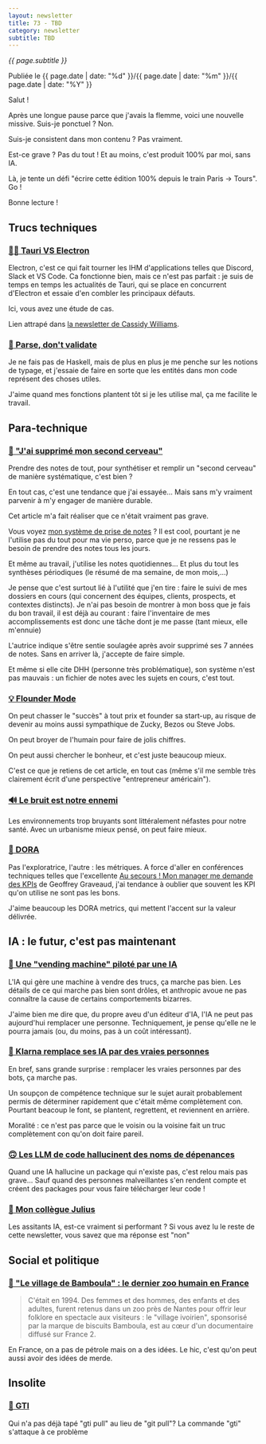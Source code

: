 ```yaml
---
layout: newsletter
title: 73 - TBD
category: newsletter
subtitle: TBD
---
```

*{{ page.subtitle }}*
<div class="date">
Publiée le {{ page.date | date: "%d" }}/{{ page.date | date: "%m" }}/{{ page.date | date: "%Y" }}
</div>

Salut !

Après une longue pause parce que j'avais la flemme, voici une nouvelle missive.
Suis-je ponctuel ? Non.

Suis-je consistent dans mon contenu ? Pas vraiment.

Est-ce grave ? Pas du tout ! Et au moins, c'est produit 100% par moi, sans IA.

Là, je tente un défi "écrire cette édition 100% depuis le train Paris -> Tours". Go !

Bonne lecture !

## Trucs techniques
### [👩‍💻 Tauri VS Electron](https://gethopp.app/blog/tauri-vs-electron)
Electron, c'est ce qui fait tourner les IHM d'applications telles que Discord, Slack et VS Code.
Ca fonctionne bien, mais ce n'est pas parfait : je suis de temps en temps les actualités de Tauri, qui se place en concurrent d'Electron et essaie d'en combler les principaux défauts.

Ici, vous avez une étude de cas.

Lien attrapé dans [la newsletter de Cassidy Williams](https://cassidoo.co/newsletter/).


### [📜 Parse, don't validate](https://lexi-lambda.github.io/blog/2019/11/05/parse-don-t-validate/)
Je ne fais pas de Haskell, mais de plus en plus je me penche sur les notions de typage, et j'essaie de faire en sorte que les entités dans mon code représent des choses utiles.

J'aime quand mes fonctions plantent tôt si je les utilise mal, ça me facilite le travail.

## Para-technique
### [🧠 "J'ai supprimé mon second cerveau"](https://www.joanwestenberg.com/p/i-deleted-my-second-brain)
Prendre des notes de tout, pour synthétiser et remplir un "second cerveau" de manière systématique, c'est bien ?

En tout cas, c'est une tendance que j'ai essayée... Mais sans m'y vraiment parvenir à m'y engager de manière durable.

Cet article m'a fait réaliser que ce n'était vraiment pas grave.

Vous voyez [mon système de prise de notes](https://github.dev/lucienbill/obsidian-daily-notes) ? Il est cool, pourtant je ne l'utilise pas du tout pour ma vie perso, parce que je ne ressens pas le besoin de prendre des notes tous les jours.

Et même au travail, j'utilise les notes quotidiennes... Et plus du tout les synthèses périodiques (le résumé de ma semaine, de mon mois,...)

Je pense que c'est surtout lié à l'utilité que j'en tire : faire le suivi de mes dossiers en cours (qui concernent des équipes, clients, prospects, et contextes distincts). Je n'ai pas besoin de montrer à mon boss que je fais du bon travail, il est déjà au courant : faire l'inventaire de mes accomplissements est donc une tâche dont je me passe (tant mieux, elle m'ennuie)

L'autrice indique s'être sentie soulagée après avoir supprimé ses 7 années de notes. Sans en arriver là, j'accepte de faire simple. 

Et même si elle cite DHH (personne très problématique), son système n'est pas mauvais : un fichier de notes avec les sujets en cours, c'est tout.

### [💡 Flounder Mode](https://joincolossus.com/article/flounder-mode)
On peut chasser le "succès" à tout prix et founder sa start-up, au risque de devenir au moins aussi sympathique de Zucky, Bezos ou Steve Jobs.

On peut broyer de l'humain pour faire de jolis chiffres.

On peut aussi chercher le bonheur, et c'est juste beaucoup mieux.

C'est ce que je retiens de cet article, en tout cas (même s'il me semble très clairement écrit d'une perspective "entrepreneur américain").

### [🔊 Le bruit est notre ennemi](https://www.bbc.com/news/articles/crmjdm2m4yjo)
Les environnements trop bruyants sont littéralement néfastes pour notre santé.
Avec un urbanisme mieux pensé, on peut faire mieux.

### [🎒 DORA](https://dora.dev/guides/dora-metrics-four-keys/)
Pas l'exploratrice, l'autre : les métriques.
A force d'aller en conférences techniques telles que l'excellente [Au secours ! Mon manager me demande des KPIs](https://www.youtube.com/watch?v=4oHAviryjhY) de Geoffrey Graveaud, j'ai tendance à oublier que souvent les KPI qu'on utilise ne sont pas les bons.

J'aime beaucoup les DORA metrics, qui mettent l'accent sur la valeur délivrée.

## IA : le futur, c'est pas maintenant

### [🤖 Une "vending machine" piloté par une IA](https://www.anthropic.com/research/project-vend-1)
L'IA qui gère une machine à vendre des trucs, ça marche pas bien.
Les détails de ce qui marche pas bien sont drôles, et anthropic avoue ne pas connaître la cause de certains comportements bizarres.

J'aime bien me dire que, du propre aveu d'un éditeur d'IA, l'IA ne peut pas aujourd'hui remplacer une personne.
Techniquement, je pense qu'elle ne le pourra jamais (ou, du moins, pas à un coût intéressant).


### [🤑 Klarna remplace ses IA par des vraies personnes](https://fortune.com/2025/05/09/klarna-ai-humans-return-on-investment)
En bref, sans grande surprise : remplacer les vraies personnes par des bots, ça marche pas.

Un soupçon de compétence technique sur le sujet aurait probablement permis de déterminer rapidement que c'était même complètement con. Pourtant beacoup le font, se plantent, regrettent, et reviennent en arrière.

Moralité : ce n'est pas parce que le voisin ou la voisine fait un truc complètement con qu'on doit faire pareil.

### [🙃 Les LLM de code hallucinent des noms de dépenances](https://www.theregister.com/AMP/2025/04/12/ai_code_suggestions_sabotage_supply_chain/)
Quand une IA hallucine un package qui n'existe pas, c'est relou mais pas grave... Sauf quand des personnes malveillantes s'en rendent compte et créent des packages pour vous faire télécharger leur code !

### [👔 Mon collègue Julius](https://ploum.net/2024-12-23-julius-fr.html)
Les assitants IA, est-ce vraiment si performant ?
Si vous avez lu le reste de cette newsletter, vous savez que ma réponse est "non"

## Social et politique
### [🥐 "Le village de Bamboula" : le dernier zoo humain en France](https://www.radiofrance.fr/franceinter/podcasts/capture-d-ecrans/capture-d-ecrans-du-mardi-18-janvier-2022-6694050)
> C'était en 1994. Des femmes et des hommes, des enfants et des adultes, furent retenus dans un zoo près de Nantes pour offrir leur folklore en spectacle aux visiteurs : le "village ivoirien", sponsorisé par la marque de biscuits Bamboula, est au cœur d'un documentaire diffusé sur France 2.

En France, on a pas de pétrole mais on a des idées. Le hic, c'est qu'on peut aussi avoir des idées de merde.

## Insolite

### [🚗 GTI](https://r-wos.org/hacks/gti)
Qui n'a pas déjà tapé "gti pull" au lieu de "git pull"?
La commande "gti" s'attaque à ce problème